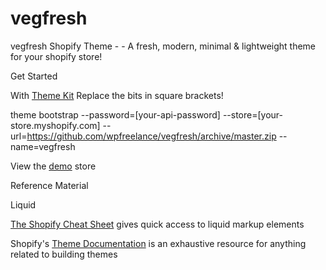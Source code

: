 # vegfresh
vegfresh Shopify Theme - - A fresh, modern, minimal & lightweight theme for your shopify store!



Get Started

With <a href="https://shopify.github.io/themekit/">Theme Kit</a> Replace the bits in square brackets!

theme bootstrap --password=[your-api-password] --store=[your-store.myshopify.com] --url=https://github.com/wpfreelance/vegfresh/archive/master.zip --name=vegfresh

View the <a href="https://wpfreelance-store.myshopify.com/" target="_blank">demo</a> store



Reference Material

Liquid

<a href="https://www.shopify.com.au/partners/shopify-cheat-sheet">The Shopify Cheat Sheet</a> gives quick access to liquid markup elements

Shopify's <a href="https://help.shopify.com/themes">Theme Documentation</a> is an exhaustive resource for anything related to building themes

 